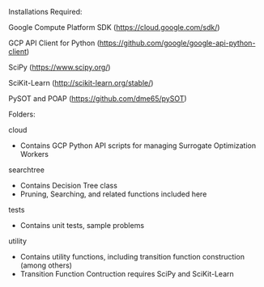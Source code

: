 Installations Required:

Google Compute Platform SDK (https://cloud.google.com/sdk/)

GCP API Client for Python (https://github.com/google/google-api-python-client)

SciPy (https://www.scipy.org/)

SciKit-Learn (http://scikit-learn.org/stable/)

PySOT and POAP (https://github.com/dme65/pySOT)


Folders:

cloud

* Contains GCP Python API scripts for managing Surrogate Optimization Workers 

searchtree

* Contains Decision Tree class
* Pruning, Searching, and related functions included here

tests

* Contains unit tests, sample problems

utility

* Contains utility functions, including transition function construction (among others)
* Transition Function Contruction requires SciPy and SciKit-Learn


